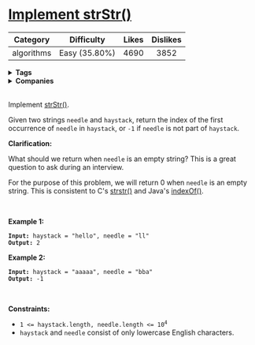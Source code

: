# [Implement strStr()](https://leetcode.com/problems/implement-strstr/description/)

| Category | Difficulty | Likes | Dislikes |
| :------: | :--------: | :---: | :------: |
| algorithms | Easy (35.80%) | 4690 | 3852 |

<details>
  <summary><strong>Tags</strong></summary>

  [two-pointers](https://leetcode.com/tag/two-pointers) | [string](https://leetcode.com/tag/string)

</details>

<details>
  <summary><strong>Companies</strong></summary>

  apple | facebook | microsoft | pocketgems

</details>
<br />
<p>Implement <a href="http://www.cplusplus.com/reference/cstring/strstr/" target="_blank">strStr()</a>.</p>

<p>Given two strings <code>needle</code> and <code>haystack</code>, return the index of the first occurrence of <code>needle</code> in <code>haystack</code>, or <code>-1</code> if <code>needle</code> is not part of <code>haystack</code>.</p>

<p><strong>Clarification:</strong></p>

<p>What should we return when <code>needle</code> is an empty string? This is a great question to ask during an interview.</p>

<p>For the purpose of this problem, we will return 0 when <code>needle</code> is an empty string. This is consistent to C's <a href="http://www.cplusplus.com/reference/cstring/strstr/" target="_blank">strstr()</a> and Java's <a href="https://docs.oracle.com/javase/7/docs/api/java/lang/String.html#indexOf(java.lang.String)" target="_blank">indexOf()</a>.</p>

<p>&nbsp;</p>
<p><strong>Example 1:</strong></p>

<pre><code><strong>Input:</strong> haystack = &quot;hello&quot;, needle = &quot;ll&quot;
<strong>Output:</strong> 2</code></pre>

<p><strong>Example 2:</strong></p>

<pre><code><strong>Input:</strong> haystack = &quot;aaaaa&quot;, needle = &quot;bba&quot;
<strong>Output:</strong> -1</code></pre>

<p>&nbsp;</p>
<p><strong>Constraints:</strong></p>

<ul>
  <li><code>1 &lt;= haystack.length, needle.length &lt;= 10<sup>4</sup></code></li>
  <li><code>haystack</code> and <code>needle</code> consist of only lowercase English characters.</li>
</ul>

